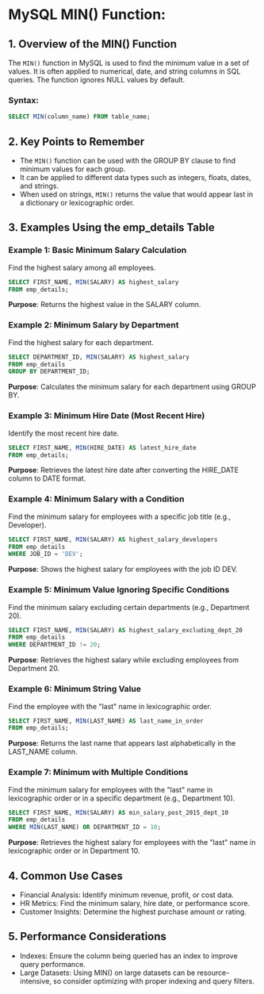# MySQL MIN() Function:
## 1. Overview of the MIN() Function
The `MIN()` function in MySQL is used to find the minimum value in a set of values.
It is often applied to numerical, date, and string columns in SQL queries.
The function ignores NULL values by default.
### Syntax:

```sql
SELECT MIN(column_name) FROM table_name;
```
## 2. Key Points to Remember
- The `MIN()` function can be used with the GROUP BY clause to find minimum values for each group.
- It can be applied to different data types such as integers, floats, dates, and strings.
- When used on strings, `MIN()` returns the value that would appear last in a dictionary or lexicographic order.

## 3. Examples Using the emp_details Table
### Example 1: Basic Minimum Salary Calculation
Find the highest salary among all employees.

```sql
SELECT FIRST_NAME, MIN(SALARY) AS highest_salary
FROM emp_details;
```

**Purpose**: Returns the highest value in the SALARY column.

### Example 2: Minimum Salary by Department
Find the highest salary for each department.

```sql
SELECT DEPARTMENT_ID, MIN(SALARY) AS highest_salary
FROM emp_details
GROUP BY DEPARTMENT_ID;
```
**Purpose**: Calculates the minimum salary for each department using GROUP BY.

### Example 3: Minimum Hire Date (Most Recent Hire)
Identify the most recent hire date.

```sql
SELECT FIRST_NAME, MIN(HIRE_DATE) AS latest_hire_date
FROM emp_details;
```

**Purpose**: Retrieves the latest hire date after converting the HIRE_DATE column to DATE format.

### Example 4: Minimum Salary with a Condition
Find the minimum salary for employees with a specific job title (e.g., Developer).

```sql
SELECT FIRST_NAME, MIN(SALARY) AS highest_salary_developers
FROM emp_details
WHERE JOB_ID = 'DEV';
```

**Purpose**: Shows the highest salary for employees with the job ID DEV.

### Example 5: Minimum Value Ignoring Specific Conditions
Find the minimum salary excluding certain departments (e.g., Department 20).

```sql
SELECT FIRST_NAME, MIN(SALARY) AS highest_salary_excluding_dept_20
FROM emp_details
WHERE DEPARTMENT_ID != 20;
```

**Purpose**: Retrieves the highest salary while excluding employees from Department 20.

### Example 6: Minimum String Value
Find the employee with the "last" name in lexicographic order.

```sql
SELECT FIRST_NAME, MIN(LAST_NAME) AS last_name_in_order
FROM emp_details;
```

**Purpose**: Returns the last name that appears last alphabetically in the LAST_NAME column.

### Example 7: Minimum with Multiple Conditions
Find the minimum salary for employees with the "last" name in lexicographic order or in a specific department (e.g., Department 10).

```sql
SELECT FIRST_NAME, MIN(SALARY) AS min_salary_post_2015_dept_10
FROM emp_details
WHERE MIN(LAST_NAME) OR DEPARTMENT_ID = 10;
```

**Purpose**: Retrieves the highest salary for employees with the "last" name in lexicographic order or in Department 10.

## 4. Common Use Cases
- Financial Analysis: Identify minimum revenue, profit, or cost data.
- HR Metrics: Find the minimum salary, hire date, or performance score.
- Customer Insights: Determine the highest purchase amount or rating.

## 5. Performance Considerations
- Indexes: Ensure the column being queried has an index to improve query performance.
- Large Datasets: Using MIN() on large datasets can be resource-intensive, so consider optimizing with proper indexing and query filters.
